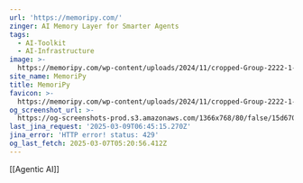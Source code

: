 ```yaml
---
url: 'https://memoripy.com/'
zinger: AI Memory Layer for Smarter Agents
tags:
  - AI-Toolkit
  - AI-Infrastructure
image: >-
  https://memoripy.com/wp-content/uploads/2024/11/cropped-Group-2222-1-2-180x180.png
site_name: MemoriPy
title: MemoriPy
favicon: >-
  https://memoripy.com/wp-content/uploads/2024/11/cropped-Group-2222-1-2-192x192.png
og_screenshot_url: >-
  https://og-screenshots-prod.s3.amazonaws.com/1366x768/80/false/15d67082028cb8ac2038d5f78908949272eb0588df1457afb291345f28d601fd.jpeg
last_jina_request: '2025-03-09T06:45:15.270Z'
jina_error: 'HTTP error! status: 429'
og_last_fetch: 2025-03-07T05:20:56.412Z
---
```

[[Agentic AI]]
